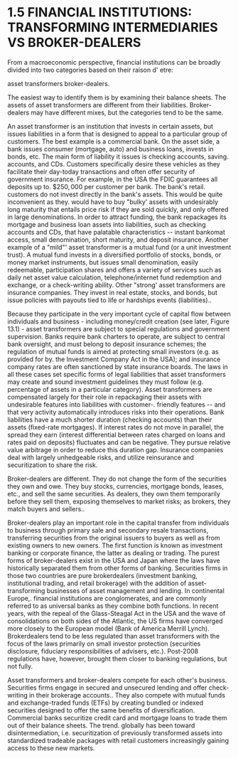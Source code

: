 # 1.5 FINANCIAL INSTITUTIONS: TRANSFORMING INTERMEDIARIES VS BROKER-DEALERS  

From a macroeconomic perspective, financial institutions can be broadly divided into two categories based on their raison d' etre:  

asset transformers broker-dealers.  

The easiest way to identify them is by examining their balance sheets. The assets of asset transformers are different from their liabilities. Broker-dealers may have different mixes, but the categories tend to be the same.  

An asset transformer is an institution that invests in certain assets, but issues liabilities in a form that is designed to appeal to a particular group of customers. The best example is a commercial bank. On the asset side, a bank issues consumer (mortgage, auto) and business loans, invests in bonds, etc. The main form of liability it issues is checking accounts, saving. accounts, and CDs. Customers specifically desire these vehicles as they facilitate their day-today transactions and often offer security of government insurance. For example, in the USA the FDIC guarantees all deposits up to. $\$250,000$ per customer per bank. The bank's retail. customers do not invest directly in the bank's assets. This would be quite inconvenient as they. would have to buy "bulky' assets with undesirably long maturity that entails price risk if they are sold quickly, and only offered in large denominations. In order to attract funding, the bank repackages its mortgage and business loan assets into liabilities, such as checking accounts and CDs, that have palatable characteristics -- instant bankomat access, small denomination, short maturity, and deposit insurance. Another example of a "mild"' asset transformer is a mutual fund (or a unit investment trust). A mutual fund invests in a diversified portfolio of stocks, bonds, or money market instruments, but issues small denomination, easily redeemable, participation shares and offers a variety of services such as daily net asset value calculation, telephone/internet fund redemption and exchange, or a check-writing ability. Other "strong' asset transformers are insurance companies. They invest in real estate, stocks, and bonds, but issue policies with payouts tied to life or hardships events (liabilities)..  

Because they participate in the very important cycle of capital flow between individuals and business - including money/credit creation (see later, Figure 13.1) - asset transformers are subject to special regulations and government supervision. Banks require bank charters to operate, are subject to central bank oversight, and must belong to deposit insurance schemes; the regulation of mutual funds is aimed at protecting small investors (e.g. as provided for by. the Investment Company Act in the USA); and insurance company rates are often sanctioned by state insurance boards. The laws in all these cases set specific forms of legal liabilities that asset transformers may create and sound investment guidelines they must follow (e.g. percentage of assets in a particular category). Asset transformers are compensated largely for their role in repackaging their assets with undesirable features into liabilities with customer-. friendly features -- and that very activity automatically introduces risks into their operations. Bank liabilities have a much shorter duration (checking accounts) than their assets (fixed-rate mortgages). If interest rates do not move in parallel, the spread they earn (interest differential between rates charged on loans and rates paid on deposits) fluctuates and can be negative. They pursue relative value arbitrage in order to reduce this duration gap. Insurance companies deal with largely unhedgeable risks, and utilize reinsurance and securitization to share the risk.  

Broker-dealers are different. They do not change the form of the securities they own and owe. They buy stocks, currencies, mortgage bonds, leases, etc., and sell the same securities. As dealers, they own them temporarily before they sell them, exposing themselves to market risks; as brokers, they match buyers and sellers..  

Broker-dealers play an important role in the capital transfer from individuals to business through primary sale and secondary resale transactions, transferring securities from the original issuers to buyers as well as from existing owners to new owners. The first function is known as investment banking or corporate finance, the latter as dealing or trading. The purest forms of broker-dealers exist in the USA and Japan where the laws have historically separated them from other forms of banking. Securities firms in those two countries are pure brokerdealers (investment banking, institutional trading, and retail brokerage) with the addition of asset-transforming businesses of asset management and lending. In continental Europe,. financial institutions are conglomerates, and are commonly referred to as universal banks as they combine both functions. In recent years, with the repeal of the Glass-Steagal Act in the USA and the wave of consolidations on both sides of the Atlantic, the US firms have converged more closely to the European model (Bank of America Merrill Lynch). Brokerdealers tend to be less regulated than asset transformers with the focus of the laws primarily on small investor protection (securities disclosure, fiduciary responsibilities of advisers, etc.). Post-2008 regulations have, however, brought them closer to banking regulations, but not fully.  

Asset transformers and broker-dealers compete for each other's business. Securities firms engage in secured and unsecured lending and offer check-writing in their brokerage accounts.. They also compete with mutual funds and exchange-traded funds (ETFs) by creating bundled or indexed securities designed to offer the same benefits of diversification. Commercial banks securitize credit card and mortgage loans to trade them out of their balance sheets. The trend. globally has been toward disintermediation, i.e. securitization of previously transformed assets into standardized tradeable packages with retail customers increasingly gaining access to these new markets.  

